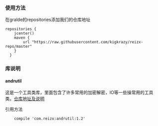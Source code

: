 ### 使用方法

在gralde的repositories添加我们的仓库地址
```
repositories {  
	jcenter()  
	maven { 
		url "https://raw.githubusercontent.com/kigkrazy/reizx-repo/master" 
	}  
  }  
```

### 库说明
#### andrutil
这是一个工具类库，里面包含了许多常用的加密解密，IO等一些操常用的工具类。[仓库地址及说明](https://github.com/kigkrazy/andrutil)

引用方法  
```
	compile 'com.reizx:andrutil:1.2'
```